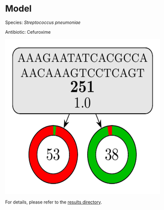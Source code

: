 
# Model

Species: *Streptococcus pneumoniae*

Antibiotic: Cefuroxime

<img src="./model.png" width=500 height=500 />

For details, please refer to the [results directory](../../../../../results/cart_b/streptococcus%20pneumoniae/cefuroxime/repeat_6/).

